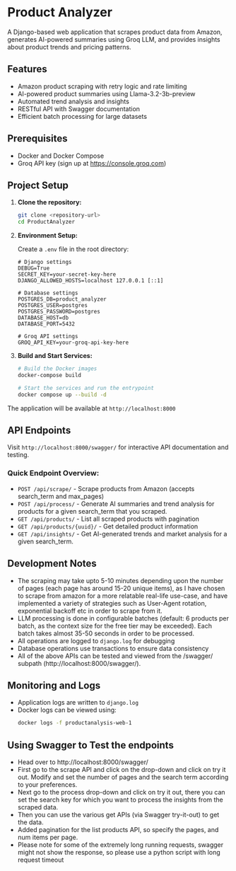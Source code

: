 # Product Analyzer

A Django-based web application that scrapes product data from Amazon, generates AI-powered summaries using Groq LLM, and provides insights about product trends and pricing patterns.

## Features
- Amazon product scraping with retry logic and rate limiting
- AI-powered product summaries using Llama-3.2-3b-preview
- Automated trend analysis and insights
- RESTful API with Swagger documentation
- Efficient batch processing for large datasets

## Prerequisites
- Docker and Docker Compose
- Groq API key (sign up at https://console.groq.com)

## Project Setup

1. **Clone the repository:**
   ```bash
   git clone <repository-url>
   cd ProductAnalyzer
   ```

2. **Environment Setup:**
   
   Create a `.env` file in the root directory:
   ```env
   # Django settings
   DEBUG=True
   SECRET_KEY=your-secret-key-here
   DJANGO_ALLOWED_HOSTS=localhost 127.0.0.1 [::1]

   # Database settings
   POSTGRES_DB=product_analyzer
   POSTGRES_USER=postgres
   POSTGRES_PASSWORD=postgres
   DATABASE_HOST=db
   DATABASE_PORT=5432

   # Groq API settings
   GROQ_API_KEY=your-groq-api-key-here
   ```

3. **Build and Start Services:**
   ```bash
   # Build the Docker images
   docker-compose build

   # Start the services and run the entrypoint
   docker compose up --build -d
   ```

The application will be available at `http://localhost:8000`

## API Endpoints

Visit `http://localhost:8000/swagger/` for interactive API documentation and testing.

### Quick Endpoint Overview:
- `POST /api/scrape/` - Scrape products from Amazon (accepts search_term and max_pages)
- `POST /api/process/` - Generate AI summaries and trend analysis for products for a given search_term that you scraped.
- `GET /api/products/` - List all scraped products with pagination
- `GET /api/products/{uuid}/` - Get detailed product information
- `GET /api/insights/` - Get AI-generated trends and market analysis for a given search_term.


## Development Notes
- The scraping may take upto 5-10 minutes depending upon the number of pages (each page has around 15-20 unique items), as I have chosen to scrape from amazon for a more relatable real-life use-case, and have implemented a variety of strategies such as User-Agent rotation, exponential backoff etc in order to scrape from it.
- LLM processing is done in configurable batches (default: 6 products per batch, as the context size for the free tier may be exceeded). Each batch takes almost 35-50 seconds in order to be processed.
- All operations are logged to `django.log` for debugging
- Database operations use transactions to ensure data consistency
- All of the above APIs can be tested and viewed from the /swagger/ subpath (http://localhost:8000/swagger/).

## Monitoring and Logs
- Application logs are written to `django.log`
- Docker logs can be viewed using:
  ```bash
  docker logs -f productanalysis-web-1
  ```

## Using Swagger to Test the endpoints
- Head over to http://localhost:8000/swagger/
- First go to the scrape API and click on the drop-down and click on try it out. Modify and set the number of pages and the search term according to your preferences.
- Next go to the process drop-down and click on try it out, there you can set the search key for which you want to process the insights from the scraped data.
- Then you can use the various get APIs (via Swagger try-it-out) to get the data.
- Added pagination for the list products API, so specify the pages, and num items per page.
- Please note for some of the extremely long running requests, swagger might not show the response, so please use a python script with long request timeout